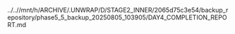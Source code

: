 ../..//mnt/h/ARCHIVE/.UNWRAP/D/STAGE2_INNER/2065d75c3e54/backup_repository/phase5_5_backup_20250805_103905/DAY4_COMPLETION_REPORT.md